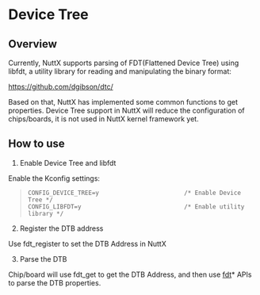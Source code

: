 Device Tree
===========

Overview
--------

Currently, NuttX supports parsing of FDT(Flattened Device Tree) using
libfdt, a utility library for reading and manipulating the binary
format:

<https://github.com/dgibson/dtc/>

Based on that, NuttX has implemented some common functions to get
properties. Device Tree support in NuttX will reduce the configuration
of chips/boards, it is not used in NuttX kernel framework yet.

How to use
----------

1.  Enable Device Tree and libfdt

Enable the Kconfig settings:

> ``` {.console}
> CONFIG_DEVICE_TREE=y                        /* Enable Device Tree */
> CONFIG_LIBFDT=y                             /* Enable utility library */
> ```

2.  Register the DTB address

Use fdt\_register to set the DTB Address in NuttX

3.  Parse the DTB

Chip/board will use fdt\_get to get the DTB Address, and then use
[fdt]()\* APIs to parse the DTB properties.
